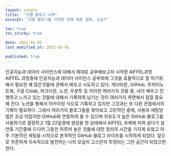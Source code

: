 ```yaml
---
layout: single
title:  "깃헙 블로그 시작"
excerpt: "깃헙 블로그를 시작한 것에 대한 감회, 소감?"

toc: true
toc_sticky: true

date: 2022-02-01
last_modified_at: 2022-02-01

published: true
---
```




인공지능과 데이터 사이언스에 대해서 제대로 공부해보고자 시작한 AIFFEL과정 AIFFEL 과정중에 인공지능과 데이터 사이언스 공부외에 그것을 효율적으로 잘 하기위해서 필요한 꽤 많은것들에 관해서 배우고 시도하고 있다.
게더타운, GitHub, 주피터노트북, 구글 Colab, 마크다운, 노션, 우분투 등
이러한 여러가지 것들 중, 내가 배우고 진행하고 느끼고 있는 것들에 대해서 기록하여 남기는 것이 여러가지 측면에서 점점 중요해 진다. 노션을 통해서 아카이빙 식으로 기록하고 있지만 그것과는 또 다른 관점에서의 기록이 필요하다.
그래서 여러가지 블로그들을 찾아보고 고민하던 중에, 사용과 세팅방법은 조금 어럽지만 GitHub와 연동하여 쓸 수 있으며 자유도가 높은 GitHub 블로그를 사용하기로 결정하고 1월 22일경에 생성을 한 상태에서 AIFFEL 과제에 치여 살다가 설 연휴 기간중에 드디어 그동안 미루어 놓은 것들에 대한 정리의 시간을 가지게 되었고 아주 기본적인 세팅을 시작으로 본격적인 GitHub 블로그 라이프를 시작하게 되었다.
앞으로 꾸준하게 지속적으로 발전하는 나의 모습이 고스란히 투영되는 그런 공간이 되었으면 한다.
